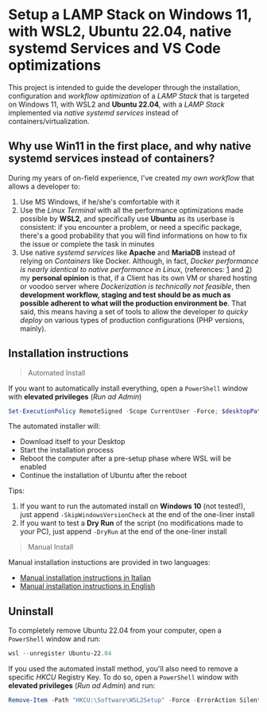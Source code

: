 # Setup a LAMP Stack on Windows 11, with WSL2, Ubuntu 22.04, native systemd Services and VS Code optimizations

This project is intended to guide the developer through the installation, configuration and _workflow optimization_ of a _LAMP Stack_ that is targeted on Windows 11, with WSL2 and **Ubuntu 22.04**, with a _LAMP Stack_ implemented via _native systemd services_ instead of containers/virtualization.

## Why use Win11 in the first place, and why native systemd services instead of containers?

During my years of on-field experience, I've created _my own workflow_ that allows a developer to:

1. Use MS Windows, if he/she's comfortable with it
2. Use the _Linux Terminal_ with all the performance optimizations made possible by **WSL2**, and specifically use **Ubuntu** as its userbase is consistent: if you encounter a problem, or need a specific package, there's a good probability that you will find informations on how to fix the issue or complete the task in minutes
3. Use native _systemd services_ like **Apache** and **MariaDB** instead of relying on _Containers_ like Docker. Although, in fact, _Docker performance is nearly identical to native performance in Linux_, (references: [1](https://dominoweb.draco.res.ibm.com/reports/rc25482.pdf) and [2](https://stackoverflow.com/questions/21889053/what-is-the-runtime-performance-cost-of-a-docker-container)) my **personal opinion** is that, if a Client has its own VM or shared hosting or voodoo server where _Dockerization is technically not feasible_, then **development workflow, staging and test should be as much as possible adherent to what will the production environment be**. That said, this means having a set of tools to allow the developer _to quicky deploy_ on various types of production configurations (PHP versions, mainly).

## Installation instructions

> Automated Install

If you want to automatically install everything, open a `PowerShell` window with **elevated privileges** (_Run ad Admin_)

```powershell
Set-ExecutionPolicy RemoteSigned -Scope CurrentUser -Force; $desktopPath = [Environment]::GetFolderPath('Desktop'); $url = 'UPDATE_ME'; $outputPath = Join-Path -Path $desktopPath -ChildPath 'test.ps1'; (New-Object System.Net.WebClient).DownloadFile($url, $outputPath); & $outputPath
```

The automated installer will:

- Download itself to your Desktop
- Start the installation process
- Reboot the computer after a pre-setup phase where WSL will be enabled
- Continue the installation of Ubuntu after the reboot

Tips:

1. If you want to run the automated install on **Windows 10** (not tested!), just append `-SkipWindowsVersionCheck` at the end of the one-liner install
2. If you want to test a **Dry Run** of the script (no modifications made to your PC), just append `-DryRun` at the end of the one-liner install

> Manual Install

Manual installation instuctions are provided in two languages:

- [Manual installation instructions in Italian](/docs/it/SETUP-IT.md)
- [Manual installation instructions in English](/docs/en/SETUP-EN.md)

## Uninstall

To completely remove Ubuntu 22.04 from your computer, open a `PowerShell` window and run:

```powershell
wsl --unregister Ubuntu-22.04
```

If you used the automated install method, you'll also need to remove a specific _HKCU_ Registry Key. To do so, open a `PowerShell` window with **elevated privileges** (_Run ad Admin_) and run:

```powershell
Remove-Item -Path "HKCU:\Software\WSL2Setup" -Force -ErrorAction SilentlyContinue | Out-Null
```